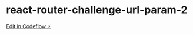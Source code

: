 # react-router-challenge-url-param-2

[Edit in Codeflow ⚡️](https://stackblitz.com/~/github.com/simbld/react-router-challenge-url-param-2)